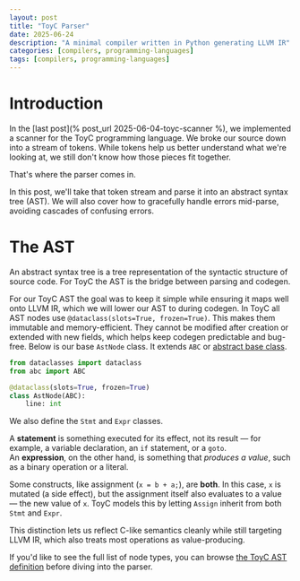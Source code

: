 ```yaml
---
layout: post
title: "ToyC Parser"
date: 2025-06-24
description: "A minimal compiler written in Python generating LLVM IR"
categories: [compilers, programming-languages]
tags: [compilers, programming-languages]
---
```


# Introduction

In the [last post](% post_url 2025-06-04-toyc-scanner %), we implemented a scanner for the ToyC programming language. We broke our source down into a stream of tokens. While tokens help us better understand what we're looking at, we still don't know how those pieces fit together. 

That's where the parser comes in.

In this post, we'll take that token stream and parse it into an abstract syntax tree (AST). We will also cover how to gracefully handle errors mid-parse, avoiding cascades of confusing errors. 

# The AST

An abstract syntax tree is a tree representation of the syntactic structure of source code. For ToyC the AST is the bridge between parsing and codegen.

For our ToyC AST the goal was to keep it simple while ensuring it maps well onto LLVM IR, which we will lower our AST to during codegen. In ToyC all AST nodes use `@dataclass(slots=True, frozen=True)`. This makes them immutable and memory-efficient. They cannot be modified after creation or extended with new fields, which helps keep codegen predictable and bug-free. Below is our base `AstNode` class. It extends `ABC` or [abstract base class](https://docs.python.org/3/library/abc.html).

``` python
from dataclasses import dataclass
from abc import ABC

@dataclass(slots=True, frozen=True)
class AstNode(ABC):
    line: int

```

We also define the `Stmt` and `Expr` classes. 

A **statement** is something executed for its effect, not its result — for example, a variable declaration, an `if` statement, or a `goto`.  
An **expression**, on the other hand, is something that *produces a value*, such as a binary operation or a literal.

Some constructs, like assignment (`x = b + a;`), are **both**. In this case, `x` is mutated (a side effect), but the assignment itself also evaluates to a value — the new value of `x`. ToyC models this by letting `Assign` inherit from both `Stmt` and `Expr`.

This distinction lets us reflect C-like semantics cleanly while still targeting LLVM IR, which also treats most operations as value-producing.

If you'd like to see the full list of node types, you can browse [the ToyC AST definition](https://github.com/eckertliam/toyc/blob/main/toyc/toycast.py) before diving into the parser.

